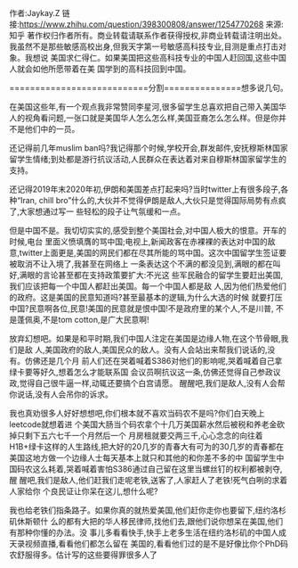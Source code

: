 作者:Jaykay.Z 链接:https://www.zhihu.com/question/398300808/answer/1254770268来源:知乎 著作权归作者所有。商业转载请联系作者获得授权,非商业转载请注明出处。我虽然不是那些敏感高校出身,但我天字第一号敏感高科技专业,目测是重点打击对象。我想说 美国求仁得仁。如果美国把这些高科技专业的中国人赶回国,这些中国人就会如他所愿带着在美 国学到的高科技回到中国。
===========================分割===============想多说几句。 
在美国这些年,有一个观点我非常赞同李星河,很多留学生总喜欢把自己带入美国华人的视角看问题,一张口就是美国华人怎么怎么样,美国亚裔怎么怎么样。但是你并不是他们中的一员。 
还记得前几年muslim ban吗?我记得那个时候,学校开会,群发邮件,安抚穆斯林国家留学生情绪;到处都是游行抗议活动,人民群众在表达着对来自穆斯林国家留学生的支持。
还记得2019年末2020年初,伊朗和美国差点打起来吗?当时twitter上有很多段子,各种“Iran, chill bro”什么的,大伙并不觉得伊朗是敌人,大伙只是觉得国际局势有点疯了,大家想通过写一 些轻松的段子让气氛缓和一点。
但是中国不是。我切切实实的,感受到整个美国社会,对中国人极大的恨意。开车的时候,电台 里面义愤填膺的骂中国;电视上,新闻政客在赤裸裸的表达对中国的敌意,twitter上面更是,美国的网民们都在尽其所能的骂中国。这次中国留学生签证要被取消不让入境了,我甚至在网络上 一条表达这个不满的都没见到,满眼的都在叫好,满眼的言论甚至都在支持政策要扩大:不光这 些军民融合的留学生要赶出美国,我们应该把每一个中国人都赶出美国。每一个中国人都是敌 人,因为他们热爱他们的政府。这是美国的民意知道吗?甚至最基本的逻辑,为什么大选的时候 就要打压中国?民意啊各位,民意!美国的民意就是恨中国!不是政府里的某个人,不是川普, 不是蓬佩奥,不是tom cotton,是广大民意啊!
放弃幻想吧。如果是和平时期,我们中国人注定在美国是边缘人物,在这个节骨眼,我们是敌 人,美国政府的敌人,美国民众的敌人。没有人会站出来帮我们说话的,没有。仿佛还是几个月 前人们还在哭着喊着S386对他们的影响呢,哭着喊着自己拿绿卡要等好久,想着怎么才能联系国 会议员啊抗议这一条,仿佛还觉得自己参政议政,觉得自己很牛逼一样,动辄还要搞个白宫请愿。 醒醒吧,我们是敌人,没有人会帮你说话,没有人会吊你的诉求。
我也真劝很多人好好想想吧,你们根本就不喜欢当码农不是吗?你们白天晚上leetcode就想着进 个美国大肠当个码农拿个十几万美国薪水然后被税和养老金砍掉只剩下五六七千一个月然后一个 月房租就要交两三千,心心念念的向往着H1B+绿卡这样的人生路线,把大好的20几岁的青春大有可为的30几岁的青春都在美国这地方做一个边缘人士每天基本上就只和其他的和你差不多的中 国留学生中国码农这么耗着,哭着喊着害怕S386通过自己留在这里当螺丝钉的权利都被剥夺,醒 醒吧,我们是敌人,他们赶我们走呢老铁,送客了,人家赶人了老铁!死气白咧的求着人家给你 个良民证让你呆在这儿,想什么呢?
我也给老铁们指条路子。如果你真的就热爱美国,他们赶你走你也要留下,纽约洛杉矶休斯顿什 么的都有大把的华人移民律师,找他们去,跟他们说你想呆在美国,他们有那种你懂的办法。没 事儿多看看快手,快手上老多生活在纽约洛杉矶的中国人成天录视频直播,看看他们都怎么留在 美国的,看看他们过的是不是好像比你个PhD码农舒服得多。估计写的这些要得罪很多人了